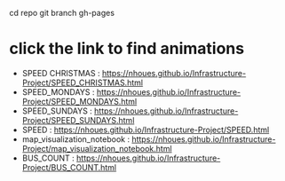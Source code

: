 cd repo
git branch gh-pages
# click the link to find animations 
* SPEED CHRISTMAS  :  https://nhoues.github.io/Infrastructure-Project/SPEED_CHRISTMAS.html
* SPEED_MONDAYS :  https://nhoues.github.io/Infrastructure-Project/SPEED_MONDAYS.html
* SPEED_SUNDAYS :  https://nhoues.github.io/Infrastructure-Project/SPEED_SUNDAYS.html
* SPEED :  https://nhoues.github.io/Infrastructure-Project/SPEED.html
* map_visualization_notebook :  https://nhoues.github.io/Infrastructure-Project/map_visualization_notebook.html
* BUS_COUNT :  https://nhoues.github.io/Infrastructure-Project/BUS_COUNT.html

